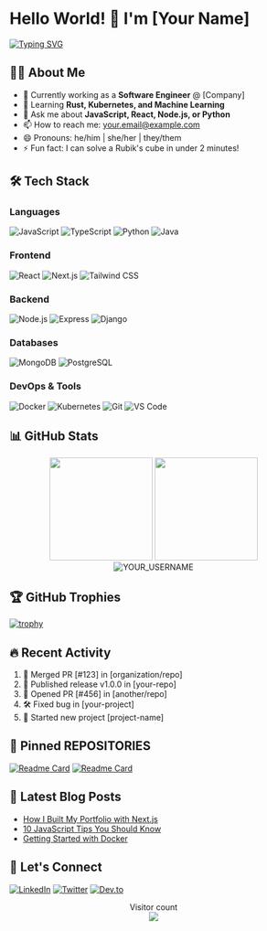 # Hello World! 👋 I'm [Your Name]

[![Typing SVG](https://readme-typing-svg.demolab.com?font=Fira+Code&pause=1000&color=22F729&width=435&lines=Full+Stack+Developer;Open+Source+Contributor;Tech+Enthusiast)](https://git.io/typing-svg)

## 👨‍💻 About Me

- 💼 Currently working as a **Software Engineer** @ [Company]
- 🌱 Learning **Rust, Kubernetes, and Machine Learning**
- 💬 Ask me about **JavaScript, React, Node.js, or Python**
- 📫 How to reach me: [your.email@example.com](mailto:your.email@example.com)
- 😄 Pronouns: he/him | she/her | they/them
- ⚡ Fun fact: I can solve a Rubik's cube in under 2 minutes!

## 🛠 Tech Stack

### Languages
![JavaScript](https://img.shields.io/badge/-JavaScript-F7DF1E?style=flat-square&logo=javascript&logoColor=black)
![TypeScript](https://img.shields.io/badge/-TypeScript-3178C6?style=flat-square&logo=typescript&logoColor=white)
![Python](https://img.shields.io/badge/-Python-3776AB?style=flat-square&logo=python&logoColor=white)
![Java](https://img.shields.io/badge/-Java-007396?style=flat-square&logo=java&logoColor=white)

### Frontend
![React](https://img.shields.io/badge/-React-61DAFB?style=flat-square&logo=react&logoColor=black)
![Next.js](https://img.shields.io/badge/-Next.js-000000?style=flat-square&logo=next.js&logoColor=white)
![Tailwind CSS](https://img.shields.io/badge/-Tailwind_CSS-38B2AC?style=flat-square&logo=tailwind-css&logoColor=white)

### Backend
![Node.js](https://img.shields.io/badge/-Node.js-339933?style=flat-square&logo=node.js&logoColor=white)
![Express](https://img.shields.io/badge/-Express-000000?style=flat-square&logo=express&logoColor=white)
![Django](https://img.shields.io/badge/-Django-092E20?style=flat-square&logo=django&logoColor=white)

### Databases
![MongoDB](https://img.shields.io/badge/-MongoDB-47A248?style=flat-square&logo=mongodb&logoColor=white)
![PostgreSQL](https://img.shields.io/badge/-PostgreSQL-336791?style=flat-square&logo=postgresql&logoColor=white)

### DevOps & Tools
![Docker](https://img.shields.io/badge/-Docker-2496ED?style=flat-square&logo=docker&logoColor=white)
![Kubernetes](https://img.shields.io/badge/-Kubernetes-326CE5?style=flat-square&logo=kubernetes&logoColor=white)
![Git](https://img.shields.io/badge/-Git-F05032?style=flat-square&logo=git&logoColor=white)
![VS Code](https://img.shields.io/badge/-VS_Code-007ACC?style=flat-square&logo=visual-studio-code&logoColor=white)

## 📊 GitHub Stats

<div align="center">
  <img height="180em" src="https://github-readme-stats.vercel.app/api?username=YOUR_USERNAME&show_icons=true&theme=radical&include_all_commits=true&count_private=true"/>
  <img height="180em" src="https://github-readme-stats.vercel.app/api/top-langs/?username=YOUR_USERNAME&layout=compact&langs_count=7&theme=radical"/>
</div>

<div align="center">
  <img src="https://github-readme-streak-stats.herokuapp.com/?user=YOUR_USERNAME&theme=radical" alt="YOUR_USERNAME" />
</div>

## 🏆 GitHub Trophies

[![trophy](https://github-profile-trophy.vercel.app/?username=YOUR_USERNAME&theme=onedark&row=1)](https://github.com/ryo-ma/github-profile-trophy)

## 🔥 Recent Activity

<!--START_SECTION:activity-->
1. 🎉 Merged PR [#123] in [organization/repo]
2. 🚀 Published release v1.0.0 in [your-repo]
3. 💪 Opened PR [#456] in [another/repo]
4. 🛠 Fixed bug in [your-project]
5. 🌱 Started new project [project-name]
<!--END_SECTION:activity-->

## 📌 Pinned REPOSITORIES

[![Readme Card](https://github-readme-stats.vercel.app/api/pin/?username=YOUR_USERNAME&repo=REPO_NAME&theme=radical)](https://github.com/YOUR_USERNAME/REPO_NAME)
[![Readme Card](https://github-readme-stats.vercel.app/api/pin/?username=YOUR_USERNAME&repo=ANOTHER_REPO&theme=radical)](https://github.com/YOUR_USERNAME/ANOTHER_REPO)

## 📝 Latest Blog Posts

<!-- BLOG-POST-LIST:START -->
- [How I Built My Portfolio with Next.js](https://yourblog.com/nextjs-portfolio)
- [10 JavaScript Tips You Should Know](https://yourblog.com/js-tips)
- [Getting Started with Docker](https://yourblog.com/docker-intro)
<!-- BLOG-POST-LIST:END -->

## 🤝 Let's Connect

[![LinkedIn](https://img.shields.io/badge/-LinkedIn-0077B5?style=flat-square&logo=linkedin&logoColor=white)](https://linkedin.com/in/yourprofile)
[![Twitter](https://img.shields.io/badge/-Twitter-1DA1F2?style=flat-square&logo=twitter&logoColor=white)](https://twitter.com/yourhandle)
[![Dev.to](https://img.shields.io/badge/-Dev.to-0A0A0A?style=flat-square&logo=dev.to&logoColor=white)](https://dev.to/yourusername)

<p align="center"> 
  Visitor count<br>
  <img src="https://profile-counter.glitch.me/YOUR_USERNAME/count.svg" />
</p>
